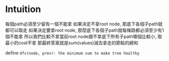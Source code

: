 # Intuition

每個path必須至少留有一個不能拿
如果決定不拿root node, 那底下各個子path就都可以取走
如果決定要拿root node, 那麼底下各個子path就每條路都必須至少有1個不能拿
所以我們比較不拿當前root node跟不拿底下所有子path哪個比較小, 取最小的cost不拿
那最終答案就是sum(values)減去拿走的節點的總和

define `dfs(node, prev): the minimum sum to make tree healthy`